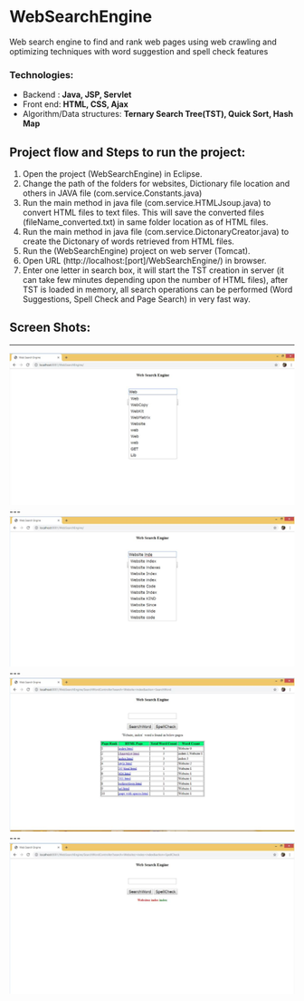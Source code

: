# WebSearchEngine
Web search engine to find and rank web pages using web crawling and optimizing techniques with word suggestion and spell check features

### Technologies: 		
* Backend : **Java, JSP, Servlet**
* Front end: **HTML, CSS, Ajax**
* Algorithm/Data structures: **Ternary Search Tree(TST), Quick Sort, Hash Map**

## Project flow and Steps to run the project:
1. Open the project (WebSearchEngine) in Eclipse.
2. Change the path of the folders for websites, Dictionary file location and others in JAVA file (com.service.Constants.java)
3. Run the main method in java file (com.service.HTMLJsoup.java) to convert HTML files to text files. This will save the converted files (fileName_converted.txt) in same folder location as of HTML files.
4. Run the main method in java file (com.service.DictonaryCreator.java) to create the Dictonary of words retrieved from HTML files.
5. Run the (WebSearchEngine) project on web server (Tomcat).
6. Open URL (http://localhost:[port]/WebSearchEngine/) in browser.
7. Enter one letter in search box, it will start the TST creation in server (it can take few minutes depending upon the number of HTML files), after TST is loaded in memory, all search operations can be performed (Word Suggestions, Spell Check and Page Search) in very fast way.

## Screen Shots:
---
<img src="Screen_Shots/Word_Suggestions1.JPG">
---
<img src="Screen_Shots/Word_Suggestions2.JPG">
---
<img src="Screen_Shots/Word_Search.JPG">
---
<img src="Screen_Shots/Spell_Check.jpg">
